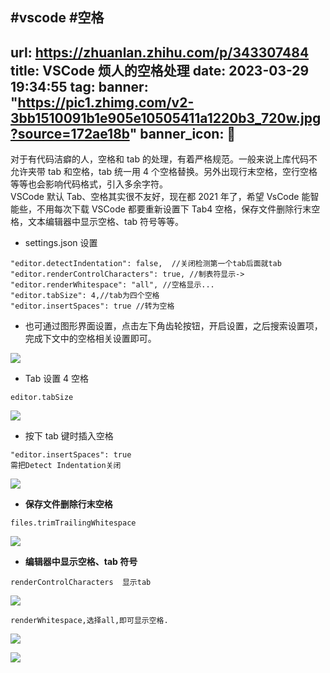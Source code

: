 #vscode #空格
---
url: https://zhuanlan.zhihu.com/p/343307484
title: VSCode 烦人的空格处理
date: 2023-03-29 19:34:55
tag: 
banner: "https://pic1.zhimg.com/v2-3bb1510091b1e905e10505411a1220b3_720w.jpg?source=172ae18b"
banner_icon: 🔖
---
对于有代码洁癖的人，空格和 tab 的处理，有着严格规范。一般来说上库代码不允许夹带 tab 和空格，tab 统一用 4 个空格替换。另外出现行末空格，空行空格等等也会影响代码格式，引入多余字符。  
VSCode 默认 Tab、空格其实很不友好，现在都 2021 年了，希望 VsCode 能智能些，不用每次下载 VSCode 都要重新设置下 Tab4 空格，保存文件删除行末空格，文本编辑器中显示空格、tab 符号等等。

*   settings.json 设置

```
"editor.detectIndentation": false,  //关闭检测第一个tab后面就tab
"editor.renderControlCharacters": true, //制表符显示->
"editor.renderWhitespace": "all", //空格显示...
"editor.tabSize": 4,//tab为四个空格
"editor.insertSpaces": true //转为空格

```

*   也可通过图形界面设置，点击左下角齿轮按钮，开启设置，之后搜索设置项，完成下文中的空格相关设置即可。

![](<assets/1680089695333.png>)

*   Tab 设置 4 空格

```
editor.tabSize

```

![](<assets/1680089695421.png>)

*   按下 tab 键时插入空格

```
"editor.insertSpaces": true
需把Detect Indentation关闭

```

![](<assets/1680089695513.png>)

*   **保存文件删除行末空格**

```
files.trimTrailingWhitespace

```

![](<assets/1680089695596.png>)

*   **编辑器中显示空格、tab 符号**

```
renderControlCharacters  显示tab

```

![](<assets/1680089695679.png>)

```
renderWhitespace,选择all,即可显示空格.

```

![](<assets/1680089695760.png>)

![](<assets/1680089695856.png>)